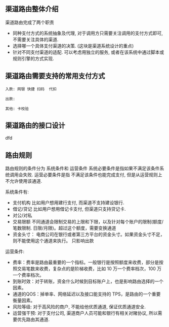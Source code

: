 ## 渠道路由整体介绍

 渠道路由完成了两个职责
 -  同种支付方式的系统抽象及代理,  对于调用方只需要关注调用的支付方式即可, 不需要关注具体的渠道.
 -  选择哪一个具体支付渠道的决策. (这块是渠道系统设计的重点)
 -  针对不同支付渠道的适配. 可以考虑用独立的服务, 或者在该系统中通过脚本或规则引擎的方式实现.
## 渠道路由需要支持的常用支付方式


    入款: 网银 快捷 扫码  代扣

    出款:

    其他: 卡校验

## 渠道路由的接口设计

dfd

## 路由规则

路由规则的条件分为 系统条件和 运营条件
系统必要条件是指如果不满足该条件系统调用会失败.
运营必要条件是指 不满足该条件也能完成支付, 但是从运营规则上不允许使用该通道.

系统条件有:
 -  支付机构   比如用户想用建行支付, 而渠道不支持建设银行.
 -  借记/贷记  比如用户想用借记卡支付, 但渠道只支持贷记卡.
 -  对公/对私
 -  交易限额   不同通道会限制交易的上限和下限，以及针对每个账户的限制(额度/笔数限制. 日限/月限)。超过这个额度，需要变换通道
 -  资金头寸： 电商公司在银行或者第三方平台的资金头寸。如果资金头寸不足，则不能使用这个通道来执行。 只影响出款

运营条件:
 -  费率：费率是路由最重要的一个指标。一般银行是按照额度来收费，部分是按照交易笔数来收费，复杂点的是阶梯收费，比如 10 万一个费率档次，100 万一个费率档次。
 -  到账时效：对于转账，资金什么时候到目标账户上，也是影响路由选择的一个因素。
 -  通道的QOS：掉单率、网络延迟以及接口能支持的 TPS，是路由的一个重要衡量因素。
 -  风险等级: 对于高风险的商户, 不能给他优质通道, 保证优质通道安全.
 -  运营强干预:  对于支付公司, 渠道商户人员可能和银行有相关对赌协议, 所以需要优先路由其通道.

